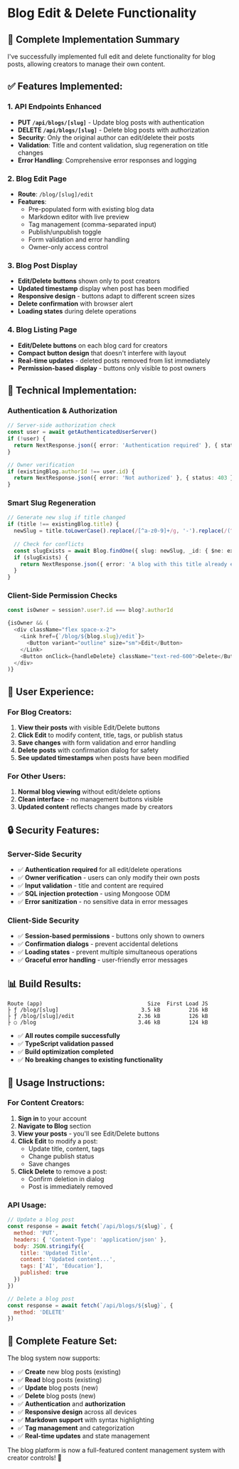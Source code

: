 # Blog Edit & Delete Functionality

## 🎉 **Complete Implementation Summary**

I've successfully implemented full edit and delete functionality for blog posts, allowing creators to manage their own content.

## ✅ **Features Implemented:**

### **1. API Endpoints Enhanced**
- **PUT `/api/blogs/[slug]`** - Update blog posts with authentication
- **DELETE `/api/blogs/[slug]`** - Delete blog posts with authorization
- **Security**: Only the original author can edit/delete their posts
- **Validation**: Title and content validation, slug regeneration on title changes
- **Error Handling**: Comprehensive error responses and logging

### **2. Blog Edit Page**
- **Route**: `/blog/[slug]/edit`
- **Features**:
  - Pre-populated form with existing blog data
  - Markdown editor with live preview
  - Tag management (comma-separated input)
  - Publish/unpublish toggle
  - Form validation and error handling
  - Owner-only access control

### **3. Blog Post Display**
- **Edit/Delete buttons** shown only to post creators
- **Updated timestamp** display when post has been modified
- **Responsive design** - buttons adapt to different screen sizes
- **Delete confirmation** with browser alert
- **Loading states** during delete operations

### **4. Blog Listing Page**
- **Edit/Delete buttons** on each blog card for creators
- **Compact button design** that doesn't interfere with layout
- **Real-time updates** - deleted posts removed from list immediately
- **Permission-based display** - buttons only visible to post owners

## 🔧 **Technical Implementation:**

### **Authentication & Authorization**
```typescript
// Server-side authorization check
const user = await getAuthenticatedUserServer()
if (!user) {
  return NextResponse.json({ error: 'Authentication required' }, { status: 401 })
}

// Owner verification
if (existingBlog.authorId !== user.id) {
  return NextResponse.json({ error: 'Not authorized' }, { status: 403 })
}
```

### **Smart Slug Regeneration**
```typescript
// Generate new slug if title changed
if (title !== existingBlog.title) {
  newSlug = title.toLowerCase().replace(/[^a-z0-9]+/g, '-').replace(/(^-|-$)/g, '')
  
  // Check for conflicts
  const slugExists = await Blog.findOne({ slug: newSlug, _id: { $ne: existingBlog._id } })
  if (slugExists) {
    return NextResponse.json({ error: 'A blog with this title already exists' })
  }
}
```

### **Client-Side Permission Checks**
```typescript
const isOwner = session?.user?.id === blog?.authorId

{isOwner && (
  <div className="flex space-x-2">
    <Link href={`/blog/${blog.slug}/edit`}>
      <Button variant="outline" size="sm">Edit</Button>
    </Link>
    <Button onClick={handleDelete} className="text-red-600">Delete</Button>
  </div>
)}
```

## 🎯 **User Experience:**

### **For Blog Creators:**
1. **View their posts** with visible Edit/Delete buttons
2. **Click Edit** to modify content, title, tags, or publish status
3. **Save changes** with form validation and error handling
4. **Delete posts** with confirmation dialog for safety
5. **See updated timestamps** when posts have been modified

### **For Other Users:**
1. **Normal blog viewing** without edit/delete options
2. **Clean interface** - no management buttons visible
3. **Updated content** reflects changes made by creators

## 🔒 **Security Features:**

### **Server-Side Security**
- ✅ **Authentication required** for all edit/delete operations
- ✅ **Owner verification** - users can only modify their own posts
- ✅ **Input validation** - title and content are required
- ✅ **SQL injection protection** - using Mongoose ODM
- ✅ **Error sanitization** - no sensitive data in error messages

### **Client-Side Security**
- ✅ **Session-based permissions** - buttons only shown to owners
- ✅ **Confirmation dialogs** - prevent accidental deletions
- ✅ **Loading states** - prevent multiple simultaneous operations
- ✅ **Graceful error handling** - user-friendly error messages

## 📊 **Build Results:**

```
Route (app)                                 Size  First Load JS
├ ƒ /blog/[slug]                          3.5 kB         216 kB
├ ƒ /blog/[slug]/edit                    2.36 kB         126 kB
├ ○ /blog                                3.46 kB         124 kB
```

- ✅ **All routes compile successfully**
- ✅ **TypeScript validation passed**
- ✅ **Build optimization completed**
- ✅ **No breaking changes to existing functionality**

## 🚀 **Usage Instructions:**

### **For Content Creators:**
1. **Sign in** to your account
2. **Navigate to Blog** section
3. **View your posts** - you'll see Edit/Delete buttons
4. **Click Edit** to modify a post:
   - Update title, content, tags
   - Change publish status
   - Save changes
5. **Click Delete** to remove a post:
   - Confirm deletion in dialog
   - Post is immediately removed

### **API Usage:**
```javascript
// Update a blog post
const response = await fetch(`/api/blogs/${slug}`, {
  method: 'PUT',
  headers: { 'Content-Type': 'application/json' },
  body: JSON.stringify({
    title: 'Updated Title',
    content: 'Updated content...',
    tags: ['AI', 'Education'],
    published: true
  })
})

// Delete a blog post
const response = await fetch(`/api/blogs/${slug}`, {
  method: 'DELETE'
})
```

## 🎉 **Complete Feature Set:**

The blog system now supports:
- ✅ **Create** new blog posts (existing)
- ✅ **Read** blog posts (existing)
- ✅ **Update** blog posts (new)
- ✅ **Delete** blog posts (new)
- ✅ **Authentication** and **authorization**
- ✅ **Responsive design** across all devices
- ✅ **Markdown support** with syntax highlighting
- ✅ **Tag management** and categorization
- ✅ **Real-time updates** and state management

The blog platform is now a full-featured content management system with creator controls! 🚀